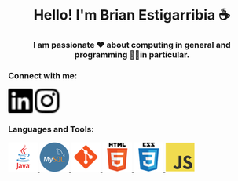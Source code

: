 <h1 align="center">Hello! I'm Brian Estigarribia ☕</h1> 

<h3 align="center">I am passionate ❤️ about computing in general and programming 👨‍💻in particular.</h3>


<h3 align="left">Connect with me:</h3>
<p align="left">
<a href="https://www.linkedin.com/in/brian-estigarribia/" target="blank"><img align="center" src="./icons/linkedin.png" alt="linked" height="50" width="50" /></a>
<a href="https://www.instagram.com/briandoesnotexist/" target="blank"><img align="center" src="./icons/instagram.png" alt="insta" height="50" width="50" /></a>
</p>

<h3 align="left">Languages and Tools:</h3>
<p align="left">  
 <a href="https://www.oracle.com/br/java/" target="_blank"> <img src="./icons/java.png" alt="java" width="60" height="60"/> </a>
 <a href="https://www.mysql.com/" target="_blank"> <img src="./icons/mysql.png" alt="mySQL" width="60" height="60"/> </a>
 <a href="https://git-scm.com/" target="_blank"> <img src="./icons/git.png" alt="git" width="60" height="60"/> </a>
 <a href="https://www.w3.org/html/" target="_blank"> <img src="./icons/html5.png" alt="html5" width="60" height="60"/> </a>
 <a href="https://www.w3schools.com/css/" target="_blank"> <img src="./icons/css3.png" alt="css3" width="60" height="60"/> </a>
 <a href="https://developer.mozilla.org/en-US/docs/Web/JavaScript" target="_blank"> <img src="./icons/javascript.png" alt="javascript" width="60" height="60"/> </a>
</p>
